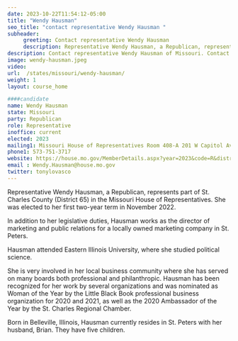 ```yaml
---
date: 2023-10-22T11:54:12-05:00
title: "Wendy Hausman"
seo_title: "contact representative Wendy Hausman "
subheader:
     greeting: Contact representative Wendy Hausman
     description: Representative Wendy Hausman, a Republican, represents part of St. Charles County (District 65) in the Missouri House of Representatives. She was elected to her first two-year term in November 2022.
description: Contact representative Wendy Hausman of Missouri. Contact information for Wendy Hausman includes email address, phone number, and mailing address.
image: wendy-hausman.jpeg
video:
url:  /states/missouri/wendy-hausman/
weight: 1
layout: course_home

####candidate
name: Wendy Hausman
state: Missouri
party: Republican
role: Representative
inoffice: current
elected: 2023
mailing1: Missouri House of Representatives Room 408-A 201 W Capitol Ave Jefferson City, MO 65101
phone1: 573-751-3717
website: https://house.mo.gov/MemberDetails.aspx?year=2023&code=R&district=065/
email : Wendy.Hausman@house.mo.gov
twitter: tonylovasco
---
```


Representative Wendy Hausman, a Republican, represents part of St. Charles County (District 65) in the Missouri House of Representatives. She was elected to her first two-year term in November 2022.

In addition to her legislative duties, Hausman works as the director of marketing and public relations for a locally owned marketing company in St. Peters.

Hausman attended Eastern Illinois University, where she studied political science.

She is very involved in her local business community where she has served on many boards both professional and philanthropic. Hausman has been recognized for her work by several organizations and was nominated as Woman of the Year by the Little Black Book professional business organization for 2020 and 2021, as well as the 2020 Ambassador of the Year by the St. Charles Regional Chamber.

Born in Belleville, Illinois, Hausman currently resides in St. Peters with her husband, Brian. They have five children.
